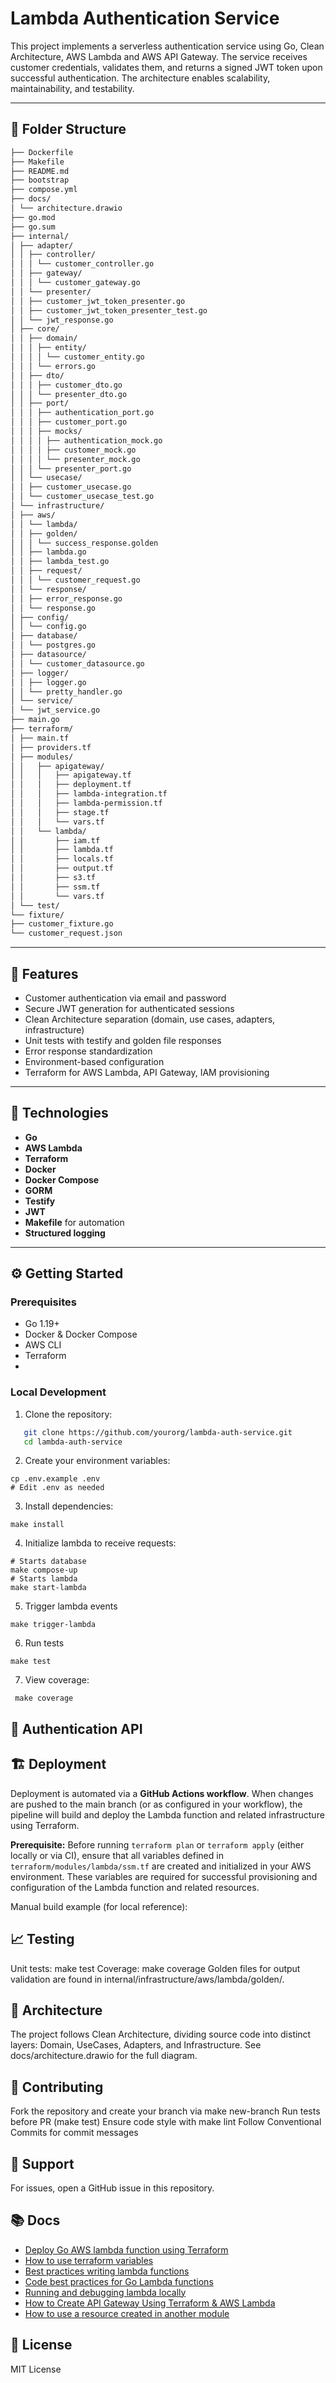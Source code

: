 # Lambda Authentication Service

This project implements a serverless authentication service using Go, Clean Architecture, AWS Lambda and AWS API Gateway. The service receives customer credentials, validates them, and returns a signed JWT token upon successful authentication. The architecture enables scalability, maintainability, and testability.

---

## 📁 Folder Structure
```bash
├── Dockerfile
├── Makefile
├── README.md
├── bootstrap
├── compose.yml
├── docs/
│ └── architecture.drawio
├── go.mod
├── go.sum
├── internal/
│ ├── adapter/
│ │ ├── controller/
│ │ │ └── customer_controller.go
│ │ ├── gateway/
│ │ │ └── customer_gateway.go
│ │ └── presenter/
│ │ ├── customer_jwt_token_presenter.go
│ │ ├── customer_jwt_token_presenter_test.go
│ │ └── jwt_response.go
│ ├── core/
│ │ ├── domain/
│ │ │ ├── entity/
│ │ │ │ └── customer_entity.go
│ │ │ └── errors.go
│ │ ├── dto/
│ │ │ ├── customer_dto.go
│ │ │ └── presenter_dto.go
│ │ ├── port/
│ │ │ ├── authentication_port.go
│ │ │ ├── customer_port.go
│ │ │ ├── mocks/
│ │ │ │ ├── authentication_mock.go
│ │ │ │ ├── customer_mock.go
│ │ │ │ └── presenter_mock.go
│ │ │ └── presenter_port.go
│ │ └── usecase/
│ │ ├── customer_usecase.go
│ │ └── customer_usecase_test.go
│ └── infrastructure/
│ ├── aws/
│ │ └── lambda/
│ │ ├── golden/
│ │ │ └── success_response.golden
│ │ ├── lambda.go
│ │ ├── lambda_test.go
│ │ ├── request/
│ │ │ └── customer_request.go
│ │ └── response/
│ │ ├── error_response.go
│ │ └── response.go
│ ├── config/
│ │ └── config.go
│ ├── database/
│ │ └── postgres.go
│ ├── datasource/
│ │ └── customer_datasource.go
│ ├── logger/
│ │ ├── logger.go
│ │ └── pretty_handler.go
│ └── service/
│ └── jwt_service.go
├── main.go
├── terraform/
│ ├── main.tf
│ ├── providers.tf
│ ├── modules/
│ │   ├── apigateway/
│ │   │   ├── apigateway.tf
│ │   │   ├── deployment.tf
│ │   │   ├── lambda-integration.tf
│ │   │   ├── lambda-permission.tf
│ │   │   ├── stage.tf
│ │   │   └── vars.tf
│ │   └── lambda/
│ │       ├── iam.tf
│ │       ├── lambda.tf
│ │       ├── locals.tf
│ │       ├── output.tf
│ │       ├── s3.tf
│ │       ├── ssm.tf
│ │       └── vars.tf
│ └── test/
└── fixture/
├── customer_fixture.go
└── customer_request.json


```
---

## 🚀 Features

- Customer authentication via email and password
- Secure JWT generation for authenticated sessions
- Clean Architecture separation (domain, use cases, adapters, infrastructure)
- Unit tests with testify and golden file responses
- Error response standardization
- Environment-based configuration
- Terraform for AWS Lambda, API Gateway, IAM provisioning


---

## 🔧 Technologies

- **Go**
- **AWS Lambda**
- **Terraform**
- **Docker**
- **Docker Compose**
- **GORM**
- **Testify**
- **JWT**
- **Makefile** for automation
- **Structured logging**

---

## ⚙️ Getting Started

### Prerequisites

- Go 1.19+
- Docker & Docker Compose
- AWS CLI
- Terraform
- 

### Local Development

1. Clone the repository:
```bash
   git clone https://github.com/yourorg/lambda-auth-service.git
   cd lambda-auth-service
```

2. Create your environment variables:
```shell
cp .env.example .env
# Edit .env as needed 
```

3. Install dependencies:

```shell
make install
```

4. Initialize lambda to receive requests:

```shell
# Starts database
make compose-up
# Starts lambda
make start-lambda
```

5. Trigger lambda events
```shell
make trigger-lambda 
```

6. Run tests
```shell
make test 
```

7. View coverage:
```shell
 make coverage
```
## 📝 Authentication API

## 🏗️ Deployment

Deployment is automated via a **GitHub Actions workflow**. When changes are pushed to the main branch (or as configured in your workflow), the pipeline will build and deploy the Lambda function and related infrastructure using Terraform.

**Prerequisite:**
Before running `terraform plan` or `terraform apply` (either locally or via CI), ensure that all variables defined in `terraform/modules/lambda/ssm.tf` are created and initialized in your AWS environment. These variables are required for successful provisioning and configuration of the Lambda function and related resources.

Manual build example (for local reference):


## 📈 Testing
Unit tests: make test
Coverage: make coverage
Golden files for output validation are found in internal/infrastructure/aws/lambda/golden/.

## 🧩 Architecture
The project follows Clean Architecture, dividing source code into distinct layers: Domain, UseCases, Adapters, and Infrastructure. See docs/architecture.drawio for the full diagram.

## 👏 Contributing
Fork the repository and create your branch via make new-branch
Run tests before PR (make test)
Ensure code style with make lint
Follow Conventional Commits for commit messages

## 🙏 Support
For issues, open a GitHub issue in this repository.


## 📚 Docs
- [Deploy Go AWS lambda function using Terraform](https://www.thedevbook.com/deploy-go-aws-lambda-function-using-terraform/)
- [How to use terraform variables](https://spacelift.io/blog/how-to-use-terraform-variables)
- [Best practices writing lambda functions](https://docs.aws.amazon.com/lambda/latest/dg/best-practices.html)
- [Code best practices for Go Lambda functions](https://docs.aws.amazon.com/lambda/latest/dg/golang-handler.html#go-best-practices)
- [Running and debugging lambda locally](https://medium.com/nagoya-foundation/running-and-debugging-go-lambda-functions-locally-156893e4ed0d)
- [How to Create API Gateway Using Terraform & AWS Lambda](https://spacelift.io/blog/terraform-api-gateway)
- [How to use a resource created in another module](https://discuss.hashicorp.com/t/how-to-use-a-resource-created-in-another-module/19032/3)

## 📄 License
MIT License